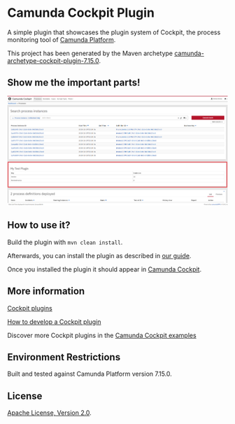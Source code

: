 # Camunda Cockpit Plugin
A simple plugin that showcases the plugin system of Cockpit, the process monitoring tool of [Camunda Platform](http://docs.camunda.org).

This project has been generated by the Maven archetype
[camunda-archetype-cockpit-plugin-7.15.0](https://docs.camunda.org/manual/latest/user-guide/process-applications/maven-archetypes/).

## Show me the important parts!
![Screenshot](screenshot.png)

## How to use it?
Build the plugin with `mvn clean install`.

Afterwards, you can install the plugin as described in [our guide](https://github.com/camunda/camunda-bpm-examples/tree/master/cockpit/cockpit-fullstack-count-processes#integrate-into-camunda-bpm-webapp).

Once you installed the plugin it should appear in
[Camunda Cockpit](https://docs.camunda.org/manual/latest/webapps/cockpit/).

## More information
[Cockpit plugins](https://docs.camunda.org/manual/latest/webapps/cockpit/extend/plugins/)

[How to develop a Cockpit plugin](https://github.com/camunda/camunda-bpm-examples/tree/master/cockpit/cockpit-fullstack-count-processes)

Discover more Cockpit plugins in the
[Camunda Cockpit examples](https://github.com/camunda/camunda-bpm-examples/tree/master/cockpit)

## Environment Restrictions
Built and tested against Camunda Platform version 7.15.0.

## License
[Apache License, Version 2.0](http://www.apache.org/licenses/LICENSE-2.0).

